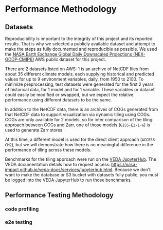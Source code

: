 # Performance Methodology

## Datasets

Reproducibility is important to the integrity of this project and its reported results. That is why we selected a publicly available dataset and attempt to make the steps as fully documented and reproducible as possible. We used the [NASA Earth Exchange Global Daily Downscaled Projections (NEX-GDDP-CMIP6)](https://aws.amazon.com/marketplace/pp/prodview-k6adk576fiwmm#overview) AWS public dataset for this project.

There are 2 datasets listed on AWS: 1 is an archive of NetCDF files from about 35 different climate models, each supplying historical and predicted values for up to 9 environment variables, daily, from 1950 to 2100. To minimize preprocessing, test datasets were generated for the first 2 years of historical data, for 1 model and for 1 variable. These variables or dataset could easily be modified or swapped, but we expect the relative performance using different datasets to be the same. 

In addition to the NetCDF data, there is an archives of COGs generated from that NetCDF data to support visualization via dynamic tiling using COGs.  COGs are only available for 2 models, so for inter comparison of the tiling approach between COGs and Zarr, one of those models (`GISS-E2-1-G`) is used to generate Zarr stores.

At this time, a different model is used for the direct client approach (`ACCESS-CM2`), but we will demonstrate how there is no meaningful difference in the performance of tiling across these models.

Benchmarks for the tiling approach were run on the [VEDA JupyterHub](https://nasa-veda.2i2c.cloud/). The VEDA documentation details how to request access: https://nasa-impact.github.io/veda-docs/services/jupyterhub.html. Because we don't want to make the database or S3 bucket with datasets fully public, you must be logged into the VEDA JupyterHub to run those benchmarks.

## Performance Testing Methodology

### code profiling

### e2e testing
